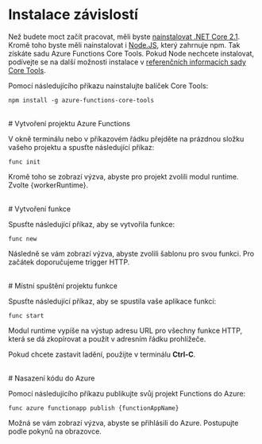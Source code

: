# Instalace závislostí

Než budete moct začít pracovat, měli byste [nainstalovat .NET Core 2.1](https://go.microsoft.com/fwlink/?linkid=2016373). Kromě toho byste měli nainstalovat i [Node.JS](https://go.microsoft.com/fwlink/?linkid=2016195), který zahrnuje npm. Tak získáte sadu Azure Functions Core Tools. Pokud Node nechcete instalovat, podívejte se na další možnosti instalace v [referenčních informacích sady Core Tools](https://go.microsoft.com/fwlink/?linkid=2016192).

Pomocí následujícího příkazu nainstalujte balíček Core Tools:

``` npm install -g azure-functions-core-tools ```

<br/>
# Vytvoření projektu Azure Functions

V okně terminálu nebo v příkazovém řádku přejděte na prázdnou složku vašeho projektu a spusťte následující příkaz:

``` func init ```

Kromě toho se zobrazí výzva, abyste pro projekt zvolili modul runtime. Zvolte {workerRuntime}.

<br/>
# Vytvoření funkce

Spusťte následující příkaz, aby se vytvořila funkce:

``` func new ```

Následně se vám zobrazí výzva, abyste zvolili šablonu pro svou funkci. Pro začátek doporučujeme trigger HTTP.

<br/>
# Místní spuštění projektu funkce

Spusťte následující příkaz, aby se spustila vaše aplikace funkcí:

``` func start ```

Modul runtime vypíše na výstup adresu URL pro všechny funkce HTTP, která se dá zkopírovat a použít v adresním řádku prohlížeče.

Pokud chcete zastavit ladění, použijte v terminálu **Ctrl-C**.

<br/>
# Nasazení kódu do Azure

Pomocí následujícího příkazu publikujte svůj projekt Functions do Azure:

``` func azure functionapp publish {functionAppName} ```

Možná se vám zobrazí výzva, abyste se přihlásili do Azure. Postupujte podle pokynů na obrazovce.
